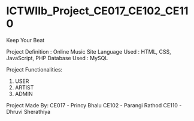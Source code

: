 # ICTWIIb_Project_CE017_CE102_CE110
Keep Your Beat

Project Definition : Online Music Site 
Language Used      : HTML, CSS, JavaScript, PHP
Database Used      : MySQL

Project Functionalities:
1. USER
2. ARTIST
3. ADMIN

Project Made By:
CE017 - Princy Bhalu
CE102 - Parangi Rathod
CE110 - Dhruvi Sherathiya
